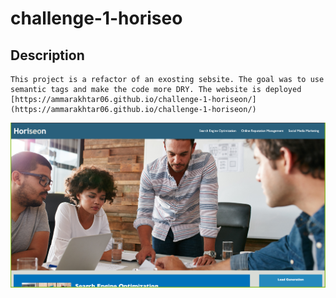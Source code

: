 # challenge-1-horiseo

## Description 
    This project is a refactor of an exosting sebsite. The goal was to use semantic tags and make the code more DRY. The website is deployed [https://ammarakhtar06.github.io/challenge-1-horiseon/](https://ammarakhtar06.github.io/challenge-1-horiseon/)



![alt screenshot of website](./assets/images/project1.png)